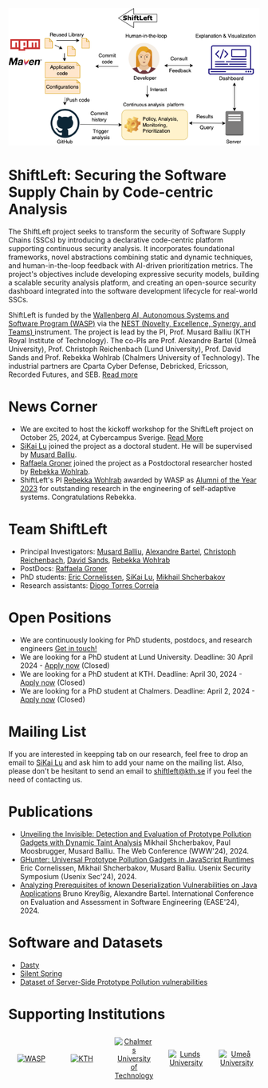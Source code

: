 <div align="center">
  <img alt="shiftleft" src="ShiftLeft-figure.png">
</div>

# ShiftLeft: Securing the Software Supply Chain by Code-centric Analysis

The ShiftLeft project seeks to transform the security of Software Supply Chains (SSCs) by introducing a declarative code-centric platform supporting continuous security analysis. It incorporates foundational frameworks, novel abstractions combining static and dynamic techniques, and human-in-the-loop feedback with AI-driven prioritization metrics. The project's objectives include developing expressive security models, building a scalable security analysis platform, and creating an open-source security dashboard integrated into the software development lifecycle for real-world SSCs.

ShiftLeft is funded by the  [Wallenberg AI, Autonomous Systems and Software Program (WASP)](https://wasp-sweden.org/) via the [NEST (Novelty, Excellence, Synergy, and Teams) ](https://wasp-sweden.org/calls/call-for-nests-in-cyber-security/) instrument. The project is lead by the PI, Prof. Musard Balliu (KTH Royal Institute of Technology). The co-PIs are Prof. Alexandre Bartel (Umeå University), Prof. Christoph Reichenbach (Lund University), Prof. David Sands and Prof. Rebekka Wohlrab (Chalmers University of Technology). The industrial partners are Cparta Cyber Defense, Debricked, Ericsson, Recorded Futures, and SEB. [Read more](https://wasp-sweden.org/nest-project-shiftleft-securing-the-software-supply-chain-by-code-centric-analysis/) 

# News Corner
- We are excited to host the kickoff workshop for the ShiftLeft project on October 25, 2024, at Cybercampus Sverige. [Read More](./Workshop/KickOff.md)
- [SiKai Lu](https://www.kth.se/profile/sikai) joined the project as a doctoral student. He will be supervised by [Musard Balliu](https://people.kth.se/~musard/).
- [Raffaela Groner](https://www.chalmers.se/en/persons/raffaela/) joined the project as a Postdoctoral researcher hosted by [Rebekka Wohlrab](https://rebekkaa.github.io/).
- ShiftLeft's PI [Rebekka Wohlrab](https://rebekkaa.github.io/) awarded by WASP as [Alumni of the Year 2023](https://wasp-sweden.org/rebekka-wohlrab-wasp-alumni-of-the-year-2023/) for outstanding research in the engineering of self-adaptive systems. Congratulations Rebekka.


# Team ShiftLeft
- Principal Investigators: [Musard Balliu](https://people.kth.se/~musard/), [Alexandre Bartel](https://www.abartel.net/), [Christoph Reichenbach](https://creichen.net/), [David Sands](https://www.cse.chalmers.se/~dave/Homepage_David_Sands/Home.html), [Rebekka Wohlrab](https://rebekkaa.github.io/)
- PostDocs: [Raffaela Groner](https://www.chalmers.se/en/persons/raffaela/)
- PhD students: [Eric Cornelissen](https://www.kth.se/profile/ericco), [SiKai Lu](https://www.kth.se/profile/sikai), [Mikhail Shcherbakov](https://www.kth.se/profile/mshc)
- Research assistants: [Diogo Torres Correia](https://www.kth.se/profile/diogotc)

# Open Positions
- We are continuously looking for PhD students, postdocs, and research engineers [Get in touch!](mailto:musard@kth.se,dave@chalmers.se,alexandre.bartel@umu.se,christoph.reichenbach@cs.lth.se,wohlrab@chalmers.se)
- We are looking for a PhD student at Lund University.  Deadline: 30 April 2024 - [Apply now](https://lu.varbi.com/en/what:job/jobID:711118/type:job/where:4/apply:1) (Closed)
- We are looking for a PhD student at KTH. Deadline: April 30, 2024 - [Apply now](https://kth.varbi.com/en/what:job/jobID:698123/type:job/where:4/apply:1) (Closed)
- We are looking for a PhD student at Chalmers. Deadline: April 2, 2024 - [Apply now](https://www.chalmers.se/en/about-chalmers/work-with-us/vacancies/?rmpage=job&rmjob=12605&rmlang=GB) (Closed)

# Mailing List
If you are interested in keepping tab on our research, feel free to drop an email to [SiKai Lu](https://www.kth.se/profile/sikai) and ask him to add your name on the mailing list. Also, please don't be hesitant to send an email to [shiftleft@kth.se](mailto:shiftleft@kth.se) if you feel the need of contacting us.

# Publications
- [Unveiling the Invisible: Detection and Evaluation of Prototype Pollution Gadgets with Dynamic Taint Analysis](https://people.kth.se/~musard/research/pubs/www24.pdf) Mikhail Shcherbakov, Paul Moosbrugger, Musard Balliu. The Web Conference (WWW'24), 2024.
- [GHunter: Universal Prototype Pollution Gadgets in JavaScript Runtimes](https://people.kth.se/~musard/research/pubs/usenix24.pdf) Eric Cornelissen, Mikhail Shcherbakov, Musard Balliu. Usenix Security Symposium (Usenix Sec'24), 2024.
- [Analyzing Prerequisites of known Deserialization Vulnerabilities on Java Applications](https://www.abartel.net/static/p/ease2024-javaDeser.pdf) Bruno Kreyßig, Alexandre Bartel. International Conference on Evaluation and Assessment in Software Engineering (EASE'24), 2024.

# Software and Datasets
- [Dasty](https://github.com/KTH-LangSec/Dasty)
- [Silent Spring](https://github.com/KTH-LangSec/silent-spring)
- [Dataset of Server-Side Prototype Pollution vulnerabilities](https://github.com/KTH-LangSec/server-side-prototype-pollution)


# Supporting Institutions
<div style="display: flex; justify-content: center; align-items: center; flex-wrap: wrap; gap: 10px;">
<div style="flex: 1; text-align: center; padding: 10px;">
    <a href="https://wasp-sweden.org/" target="_blank">
      <img src="https://wasp-sweden.org/wp-content/themes/wasp/assets/img/logo.png" alt="WASP" style="max-width: 200px;">
    </a>
  </div>
  <div style="flex: 1; text-align: center; padding: 10px;">
    <a href="https://www.kth.se/" target="_blank">
      <img src="https://wasp-sweden.org/wp-content/uploads/2019/05/kth.png" alt="KTH" style="max-width: 100px;">
    </a>
  </div>
  <div style="flex: 1; text-align: center; padding: 10px;">
    <a href="http://www.chalmers.se/" target="_blank">
      <img src="https://wasp-sweden.org/wp-content/uploads/2019/05/chalmers1.png" alt="Chalmers University of Technology" style="max-width: 100px;">
    </a>
  </div>
  <div style="flex: 1; text-align: center; padding: 10px;">
    <a href="http://www.lth.se/" target="_blank">
      <img src="https://wasp-sweden.org/wp-content/uploads/2019/05/lunds1.png" alt="Lunds University" style="max-width: 100px;">
    </a>
  </div>
  <div style="flex: 1; text-align: center; padding: 10px;">
    <a href="http://www.umu.se/" target="_blank">
    <img src="https://wasp-sweden.org/wp-content/uploads/2019/05/umea-200x200.png" alt="Umeå University" style="max-width: 100px;">
    </a>
  </div>
</div>

